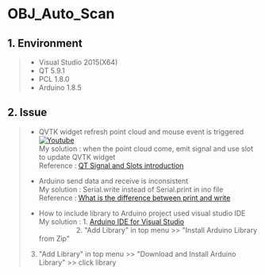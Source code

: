 # OBJ_Auto_Scan

## 1. Environment
>    + Visual Studio 2015(X64)
>    + QT 5.9.1
>    + PCL 1.8.0
>    + Arduino 1.8.5

## 2. Issue
>	+ QVTK widget refresh point cloud and mouse event is triggered<br/>
>	[![Youtube](https://i.ytimg.com/vi/fcoMvsVMy0s/1.jpg)](https://www.youtube.com/watch?v=fcoMvsVMy0s)<br/>
>	My solution : when the point cloud come, emit signal and use slot to update QVTK widget<br/>
>	Reference : [QT Signal and Slots introduction](https://www.ibm.com/developerworks/cn/linux/guitoolkit/qt/signal-slot/)<br/>
>
>	+ Arduino send data and receive is inconsistent<br/>
>	My solution : Serial.write instead of Serial.print in ino file<br/>
>	Reference : [What is the difference between print and write](https://arduino.stackexchange.com/questions/10088/what-is-the-difference-between-serial-write-and-serial-print-and-when-are-they)<br/>
>
>	+ How to include library to Arduino project used visual studio IDE<br/>
>	My solution : 1. [Arduino IDE for Visual Studio](https://marketplace.visualstudio.com/items?itemName=VisualMicro.ArduinoIDEforVisualStudio)<br/>
>	&nbsp;&nbsp;&nbsp;&nbsp;&nbsp;&nbsp;&nbsp;&nbsp;&nbsp;&nbsp;&nbsp;&nbsp;&nbsp;&nbsp;&nbsp;&nbsp;&nbsp;&nbsp;&nbsp;2. "Add Library" in top menu >> "Install Arduino Library from Zip"<br/>
>	3. "Add Library" in top menu >> "Download and Install Arduino Library" >> click library<br/>
